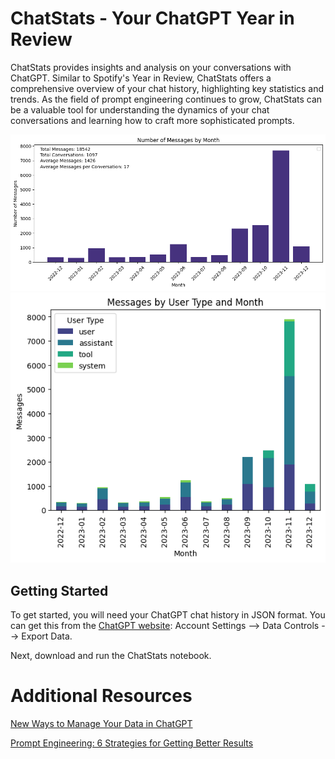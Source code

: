 # ChatStats - Your ChatGPT Year in Review

ChatStats provides insights and analysis on your conversations with ChatGPT. Similar to Spotify's Year in Review, ChatStats offers a comprehensive overview of your chat history, highlighting key statistics and trends. As the field of prompt engineering continues to grow, ChatStats can be a valuable tool for understanding the dynamics of your chat conversations and learning how to craft more sophisticated prompts.

![Alt text](image.png)
![Alt text](image-1.png)

## Getting Started

To get started, you will need your ChatGPT chat history in JSON format. You can get this from the [ChatGPT website](https://chat.openai.com/#settings): Account Settings --> Data Controls --> Export Data.

Next, download and run the ChatStats notebook.

# Additional Resources

[New Ways to Manage Your Data in ChatGPT](https://openai.com/blog/new-ways-to-manage-your-data-in-chatgpt)

[Prompt Engineering: 6 Strategies for Getting Better Results](https://platform.openai.com/docs/guides/prompt-engineering)